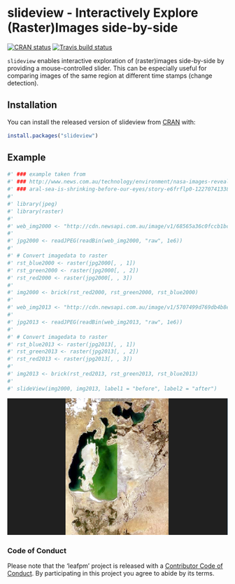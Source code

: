 
<!-- README.md is generated from README.Rmd. Please edit that file -->

# slideview - Interactively Explore (Raster)Images side-by-side

[![CRAN
status](https://www.r-pkg.org/badges/version/cubeview)](https://cran.r-project.org/package=slideview)
[![Travis build
status](https://travis-ci.org/r-spatial/cubeview.svg?branch=master)](https://travis-ci.org/r-spatial/slideview)

`slideview` enables interactive exploration of (raster)images
side-by-side by providing a mouse-controlled slider. This can be
especially useful for comparing images of the same region at different
time stamps (change detection).

## Installation

You can install the released version of slideview from
[CRAN](https://CRAN.R-project.org) with:

``` r
install.packages("slideview")
```

## Example

``` r
#' ### example taken from
#' ### http://www.news.com.au/technology/environment/nasa-images-reveal-
#' ### aral-sea-is-shrinking-before-our-eyes/story-e6frflp0-1227074133835
#'
#' library(jpeg)
#' library(raster)
#'
#' web_img2000 <- "http://cdn.newsapi.com.au/image/v1/68565a36c0fccb1bc43c09d96e8fb029"
#'
#' jpg2000 <- readJPEG(readBin(web_img2000, "raw", 1e6))
#'
#' # Convert imagedata to raster
#' rst_blue2000 <- raster(jpg2000[, , 1])
#' rst_green2000 <- raster(jpg2000[, , 2])
#' rst_red2000 <- raster(jpg2000[, , 3])
#'
#' img2000 <- brick(rst_red2000, rst_green2000, rst_blue2000)
#'
#' web_img2013 <- "http://cdn.newsapi.com.au/image/v1/5707499d769db4b8ec76e8df61933f2a"
#'
#' jpg2013 <- readJPEG(readBin(web_img2013, "raw", 1e6))
#'
#' # Convert imagedata to raster
#' rst_blue2013 <- raster(jpg2013[, , 1])
#' rst_green2013 <- raster(jpg2013[, , 2])
#' rst_red2013 <- raster(jpg2013[, , 3])
#'
#' img2013 <- brick(rst_red2013, rst_green2013, rst_blue2013)
#'
#' slideView(img2000, img2013, label1 = "before", label2 = "after")
```

![](man/figures/README-aral_slide.png)

### Code of Conduct

Please note that the ‘leafpm’ project is released with a [Contributor
Code of Conduct](CODE_OF_CONDUCT.md). By participating in this project
you agree to abide by its terms.
